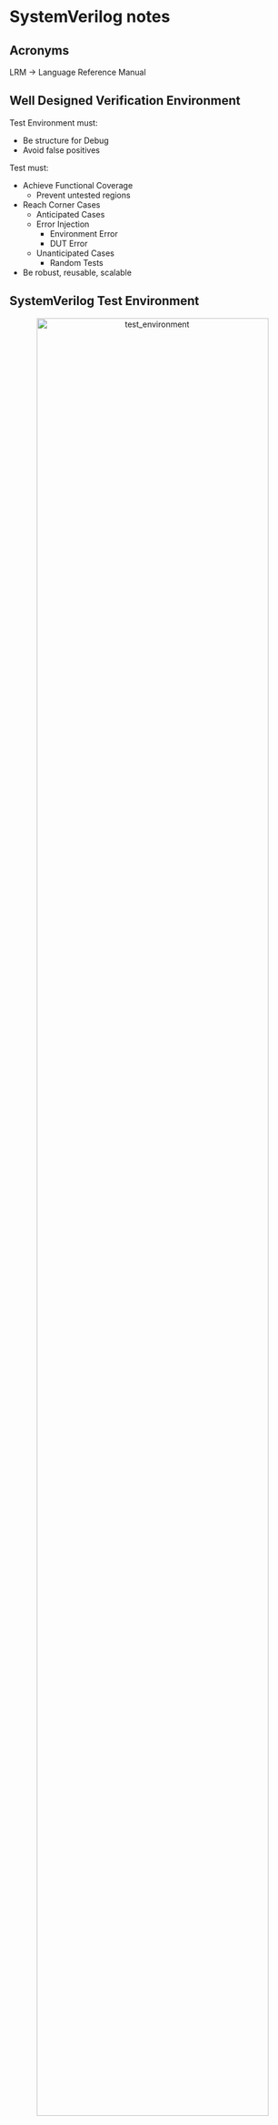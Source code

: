 # SystemVerilog notes

## Acronyms

LRM -> Language Reference Manual

## Well Designed Verification Environment

Test Environment must:

- Be structure for Debug
- Avoid false positives

Test must:

- Achieve Functional Coverage
  - Prevent untested regions
- Reach Corner Cases
  - Anticipated Cases
  - Error Injection
    - Environment Error
    - DUT Error
  - Unanticipated Cases
    - Random Tests
- Be robust, reusable, scalable

## SystemVerilog Test Environment

<div style="text-align: center;">
  <img src="img/test_environment.svg" alt="test_environment" width=90%"/>
</div>

## SystemVerilog - Key Features

SystemVerilog introduces two new design units

- The `program` block (**NOT RECOMMENDED TO USE**)
  - Use `module` instead
  - Is where you develop testbench code
  - Is entry point for testbench execution
- The `interface`
  - Is mechanism to connect testbench to DUT
  - Is a named bundle of wires
  - Can be passed just like a port in a port list

SystemVerilog testbenches uses Object Oriented Programming (OOP)

- Uses `class` definition

## Program Block - Encapsulate Test Code

The `program` block provides

- Entry point to test execution
- Scope for program-wide data and routines
- Race-free iteration between testbench and design

Develop test code in `program` code

- Can also use a `module` block

```verilog
program automatic test(router_if.TB vif);
  initial begin
    run();
  end

  task run();
  ...
  endtask : run
endprogram : test
```

## Interface - Encapsulate Connectivity

An `interface` encapsulates the communication between DUT and testbench including

- Connectivity (signals) - name bundle of wires
  - One or more bundles to connect modules and tests
  - Can be reused for different tests and devices
- Directional information (`modports`)
- Timing (`clocking` blocks)
- Functionality (`task`, `function`, assertions, `initial/always` blocks)

Solves many problem with traditional connections

- Port list for he connections are compact
- Easy to add new connections
- Opportunity to pass DUT connections throughout the testbench (virtual interfaces)

## Comparing SystemVerilog Containers

| `module`           | `interface`        | `program`     | `class`       |
| ------------------ | ------------------ | ------------- | ------------- |
| modules intance    |                    |               |               |
| interface instance | interface instance |               |               |
| `clocking`         | `clocking`         | `clocking`    |               |
| `class`            | `class`            | `class`       | `class`       |
| object             | object             | object        | object        |
| `reg (logic)`      | `reg (logic)`      | `reg (logic)` | `reg (logic)` |
| variable           | variable           | variable      | variable      |
| `wire`             | `wire`             | `wire`        |               |
| `assign`           | `assign`           | `assign`      |               |
| `initial/always`   | `initial/always`   | `initial`     |               |
| `task`             | `task`             | `task`        | `task`        |
| `function`         | `function`         | `function`    | `function`    |

## Interface - An Example

The RTL code is connected with bundled signals

```verilog
module test(simple_bus sb);
...
endmodule
```

```verilog
module cpu(simple_bus sb);
...
endmodule
```

```verilog
interface simple_bus();
  logic req, gnt;
  logic [7:0] addr;
  wire  [7:0] data;
  logic [7:0] mode;
  logic start, rdy;
endinterface
```

```verilog
module top;
  logic clk = 0;
  always begin
    #10 clk = !clk;
    simple_bus sb(clk);
    test t1(sb);
    cpu c1(sb);
  end
endmodule
```

## Synchronous Timing: `clocking` Blocks

Are just for testbench

- Emulates the launch and captures flops at IO of DUT

Create explicit synchronous timing domains

- All signals driven or sampled at clocking event
  - By default all interface signals are asynchronous
- Interaction between testbench and DUT ideally happens only at clock edges (cycle-based)

Specify signal direction

- Outputs can not be sampled
- Input signals cannot be driven

Multiple clocking blocks supported

- Active driver
- Reactive driver
- Monitor

```verilog
clocking cb @(posedge clock);
  default input #1ns output #1ns;
  output reset_n;
  output din;
  output frame_n;
  output valid_n;
  input  dout;
  input  valido_n;
  input  busy_n;
  input  frameo_n;
endclocking : cb
```

## Signal Direction Using `modport`

Enforce signal access and direction with `modport`

```verilog
interface router_if (input logic clock);
  logic         reset_n;
  ...
  logic [15:0]  frameo_n;

  clocking cb @(posedge clock);
    default input #1ns output #1ns;
    output reset_n;
    ...
    input  frameo_n;
  endclocking : cb

  modport DUT(input reset_n, input din, output dout, ...);
  modport TB(clocking cb, output reset_n);
endinterface: router_if
```

```verilog
module test (router_if.TB vif);
  initial begin
    vif.reset_n = 'd0;
    vif.cb.frame_n <= '1;
    vif.cb.valid_n <= '1;
  end
endmodule : test
```

```verilog
module router (router_if.DUT vif, input logic clock);
...
endmodule : router
```

## A complete `interface`

```verilog
interface router_if (input logic clock);
  // Named bundle of asynchronous signals
  logic         reset_n;
  logic [15:0]  din;
  logic [15:0]  frame_n;
  logic [15:0]  valid_n;
  logic [15:0]  dout;
  logic [15:0]  valido_n;
  logic [15:0]  busy_n;
  logic [15:0]  frameo_n;

  // Create synchronous behavior by placing into `clocking` block
  clocking cb @(posedge clock);
    default input #1ns output #1ns;  // Sample and drive skews
    output reset_n;
    output din;
    output frame_n;
    output valid_n;
    input  dout;
    input  valido_n;
    input  busy_n;
    input  frameo_n;
  endclocking : cb

  // Defines access and direction with modport
  modport TB(clocking cb, output reset_n);  // Synchronous and Asynchronous behavior
endinterface: router_if
```

## Driving and Samplign DUT Signals

DUT signals are driven in the device driver

DUT signals are sampled in the device monitor

## SystemVerilog Testbench Timing

Clocking clock emulates synchronous drives and samples

- Driving and sampling events occur at clocking event

<div style="text-align: center;">
  <img src="img/systemverilog_timing.svg" alt="systemverilog_timing" width=90%"/>
</div>

$$
\begin{array}{lll}
\text{Sample} & = & t_{0} - \text{Input Skew} \\
\text{Drive}  & = & t_{0} + \text{Output Skew}
\end{array}
$$

## Input and Output Skews

<div style="text-align: center;">
  <img src="img/sv_skew.svg" alt="sv_skew" width=90%"/>
</div>

Output Skew is the `clk2q` delay of the launch flop for the DUT input

- Defaults to `#0`

Input Skew is the `setup` time of the capture flop for the DUT output

- Defaults to `#1step` - preponed region of simulation step

## SystemVerilog Scheduling

Each time slot is divided into 5 major regions

- `Preponed` Sample signal before any changed (`1#step`)
- `Active` Design simulation (`modules`), including NBA (Non-Blocking Assignments)
- `Observed` Assertions evaluated after design executes
- `Reactive` Testbench activity (`program`)
- `Postponed` Read only phase

| Region      | Activity   |
| ----------- | ---------- |
| `Preponed`  | sample     |
| `Active`    | design     |
| `Observed`  | assertions |
| `Reactive`  | testbench  |
| `Postponed` | `$monitor` |

## Synchronous Drive Statements

```verilog
interface.cb.signal <= <values|expression>;
```

Drive must be non-blocking

Driving of input signals is not allowed

Example:

```verilog
vif.cb.din[3] <= var_a;
```

## Sampling Synchronous Signals

```verilog
variable = interface.cb.signal;
```

Variable is assigned the sampled value

- Value that the clocking clock sampled at the most recent clocking event

Avoid non-blocking assignment

Sampling of output signal is not allowed

Example:

```verilog
data[i] = vif.cb.dout[7];
```

## Using Interface in Program

```verilog
// Pass modport as port list
program automatic test(router_if.TB vif);
  initial begin
    reset();
  end

  task reset();
    vif.reset_n = 1'b0;          // Asynchronous signals are driven without reference to clocking block
    vif.cb.frame_n <= 16'hffff;  // Synchronous signals are referenced via clocking block
    vif.cb.valid_n <= ~('b0);
    repeat(2) @(vif.cb);
    vif.cb.reset_n <= 1'b1;
    repeat(15) @(vif.cb);        // Advance clock cycles via clocking block
  endtask

endprogram: test
```

## Complete Top-Level Harness

Instantiate test program and interface in harness file

```verilog
// Legacy DUT (wires)
module router(
  reset_n, din, frame_n, valid_n, dout,
  valido_n, busy_n, frameo_n
);
...
endmodule
```

```verilog
module router_test_top;
  parameter simulation_cycle = 100;
  bit SystemClock;

  // Instantiate interface
  router_if vif(SystemClock);    // Connect SystemCLock to interface block

  // Instantiate test program
  test router_test(vif)

  // Instantiate DUT using interface connection
  router dut(
    .reset_n   (vif.reset_n),
    .din       (vif.din),
    .frame_n   (vif.frame_n),
    .valid_n   (vif.valid_n),
    .dout      (vif.dout),
    .valido_n  (vif.valido_n),
    .busy_n    (vif.busy_n),
    .frameo_n  (vif.frameo_n)
  );

endmodule
```

## Compile RTL and Simulate with VCS

Compile HDL code: (generate `simv` simulation binary)

```plain
top_test.sv    // Test code
router_if.sv   // Interface
tb.sv          // Harness
router.sv      // RTL
```

This is the basic way to compile and simulate:

```plain
vcs -sverilog -debug_access+all tb.sv test.sv router_if.sv router.v
```

```plain
./simv
```

But it is recommended to use a Makefile instead:

```makefile
ROOT_DIR := $(CURDIR)
CUR_DATE := $(shell date +%Y-%m-%d_%H-%M-%S)
RUN_DIR := $(CURDIR)/work

SEED ?= 1
PLUS ?=

RTL_PATH = $(abspath $(ROOT_DIR)/../rtl)
RTL_FILES = $(RTL_PATH)/router.v
SVE = -F $(ROOT_DIR)/sve.f
FILES = $(RTL_FILES) $(SVE)

VCS = vcs -full64 -sverilog \
   -lca -debug_access+all -kdb +vcs+vcdpluson \
   -timescale=1ns/100ps $(FILES) -l comp.log \
   -top tb

SIM_OPTS = -l simv.log \
            +$(PLUS)

.PHONY: compile clean help

all: help

compile:
 @mkdir -p $(RUN_DIR)/sim
 cd $(RUN_DIR)/sim && $(VCS)

sim:
 cd $(RUN_DIR)/sim && ./simv +ntb_random_seed=${SEED} $(SIM_OPTS)

random:
 cd $(RUN_DIR)/sim && ./simv +ntb_random_seed_automatic $(SIM_OPTS)

verdi:
 cd $(RUN_DIR)/sim && verdi -dbdir ./simv.daidir -ssf ./novas.fsdb -nologo &

clean:
 rm -rf $(RUN_DIR)

help:
 @echo ""
 @echo "=================================================================="
 @echo ""
 @echo "---------------------------- Targets -----------------------------"
 @echo " compile             : Runs compilation"
 @echo " sim                 : Runs simulation with default seed"
 @echo " random              : Runs simulation with random seed"
 @echo " clean               : Delete work/ directory"
 @echo "=================================================================="
 @echo ""
 @echo "--------------------------- Variables ----------------------------"
 @echo "  SEED                : Random seed used, must be an integer > 0"
 @echo "  PLUS                : Add extra flags in simv command"
 @echo ""
```

`sve.f` (Simulation Verification Environment) files

```plain
+incdir+tests
+incdir+tb
+incdir+sv
sv/router_if.sv
test/top_test.sv
tb/tb.sv
```

For more information about all the flags refer to [VCS/SIMV docs](vcs_simv_docs.md).

## SystemVerilog Run-Time Options

Pass values form simulation command line using `+argument`

Retrieve `+argument` value with `$value$plusargs()`

```verilog
initial begin : proc_user_args
  int value;
  if ($value$plusargs("custom=%d", value)) begin
    $display("The value is: %2d", value);
  end else begin
    $display("Using default seed");
  end
end : proc_user_args
```

```plain
./simv +custom=10
```

Create your own argument options for simulation control and debug

## SystemVerilog Testbench Code Structure: `module`

Test code can be embedded inside `module` block

- `module` is instantiated in the top-level harness file

```verilog
// Compile unit scope variables
`include <files>
module name(interface);
  `include <files>
  // Program global scope variables
  initial begin
  // Local scope variables
  // Top-level test code
  end

  task task_name(...);
  // task local scope variables
  // task code
  endtask
endmodule
```

```verilog
module test(...);
  initial begin
    $fsdbDumpvars;
    reset();
  end
  task reset(...);
  ...
  endtask
endmodule
```

```verilog
module tb;
  router_if vif(SystemClock);
  test top_test(vif);
  router dut (...);
endmodule
```

## Lexical Convention

Same as Verilog

- Case sensitive identifiers (names)
- White spaces are ignored except within strings
- Comments
  - Single line `//`
  - Multi line `/* */`

Number format

```plain
<size>'<base><number>
```

```plain
'b  (binary)        :[01xXzZ]
'd  (decimal)       :[0123456789]
'o  (octal)         :[01234567xXzZ]
'H  (HEXADECIMAL)   :[0123456789ABCDEEFABCDEEFxXzZ]
```

Can be padded with `_` (underscore) for readability

```plain
16'b_1100_1011_1010_0010
32'h_beef_cafe
```

## Data types

A datatype is a set of values (2-state or 4-state) that can be used to declare data objects or to define user-defined data types
The Verilog data types have 4-state values: (`0`, `1`, `Z`, `X`).

SystemVerilog adds 2-state value types based on bit:

- Has values 0 and 1 only.
- Direct replacements for reg, logic or integer.
- Greater efficiency at higher-abstraction level modeling (RTL).
- You can add the `unsigned` keyword after as a modifier.

| Type       | Description                     | Sign             |
| ---------- | ------------------------------- | ---------------- |
| `bit`      | Single bit, Scalable to vector  | Default unsigned |
| `byte`     | 8-bit vector or ASCII character | Default signed   |
| `shortint` | 16-bit vector                   | Default signed   |
| `int`      | 32-bit vector                   | Default signed   |
| `longint`  | 64-bit vector                   | Default signed   |

The keyword `logic` defines that the variable or net is a 4-state data type.

## 2-State (1|0) Data Types (1/3)

```plain
bit [msb:lsb] var_name [=initial_value]
```

Better compiler optimizations for better performance

Variable initialized to `'0` if `initial_value` is not specified

- `'0` is unsized literal, it will expand the variable name to the number of bits automatically

Assigned `0` for `x` or `z` value assignments

- Sized as specified
- Defaults to `unsigned`

```verilog
bit flag;
bit[15:0] sample, temp = 16'hdeed;
bit[7:0] a = 8'b1;         //  8'b0000_0001
bit[7:0] b =  'b1;         //  8'b0000_0001
bit[7:0] c =  '1;          //  8'b1111_1111
bit[32:0] signed ref_data = -155;
```

## 2-State (1|0) Data Types (2/3)

```plain
2-state-type variable_name [=initial_value];
```

Sized integral 2-state data types:

- `byte` - 8-bit signed data type
- `shortint` - 16-bit signed data type
- `int` - 32-bit signed data type
- `longint` - 64-bit signed data type

```verilog
shortint temp = 256;
int sample, ref_data = -9876;
longint a, b;
longint unsigned testdata;
```

## 2-State (1|0) Data Types (3/3)

Real 2-state data types:

- `real` - Equivalent to `double` in C
- `shortreal` - Equivalent to `float` in C
- `realtime`
  - 64-bit real variable for use with `$realtime`
  - Can be used interchangeably with `$real` variables

```verilog
real alpha = 100.3, cov_result;
realtime t64;
t64 = $realtime;
cov_result = $get_coverage();
if (cov_result == 100.0) begin
...
end
```

## 4-State (1|0|X|Z) Data Types (1/2)

```plain
reg | logic [msb:lsb] variable_name [=initial_value]
```

Variables must be 4-state to emulate correct hardware behavior in simulation

- `reg` and `logic` are synonyms
- Used to drive/store DUT interface signals in testbench
- Initialized to `'x` if initial_value is not specified
  - `'x` in unsized literal
- Can be used in continuous assignment (single drive only), unlike `reg`
- Can be used as outputs of modules
- Defaults to `unsigned`

```verilog
logic[15:0] sample = '1, ref_data = 'x;
assign sample = vif.cb.dout;
```

## 4-State (1|0|X|Z) Data Types (2/2)

Sized 4-state data types

```verilog
integer variable_name [=initial_value]
```

- 32-bit signed data type

```verilog
time variable_name [=initial_value]
```

- 64-bit unsigned data type

```verilog
integer a = -100, b;
time current_time;
b = -a;
current_time = $time;
if (current_time > 100ms)
```

You can use time units in SystemVerilog

## String Data Type

```verilog
string variable_name [=initial_value]
```

Default to empty string `""`

Can be created with `$sformatf()` system function

Built-in operator and methods:

- `==`, `!=`, `compare()`, and `icompare()`
- `itoa()`, `atoi()`, `atohex`, `toupper()`, `tolower()`, etc
- `len()`, `getc()`, `putc()`, `substr()`
- See SystemVerilog LRM for more

```verilog
string name, s = "Now is the time";
for (int i=0; i<4; i++) begin
  name = $sformatf("string%0d", i);
  $display("%s, upper: %s", name, name.toupper());
end
s.put(s.len()-1, s.getc(5))
$display(s.substr(s.len()-4, s.len()-1))
```

`sformat`: This function formats a string and stores the result in a pre-existing string variable. It returns an integer indicating the number of characters written. You must pass the string variable as the first argument.

```verilog
string formatted_str;
int len = sformat(formatted_str, "Value: %0d", 42);
```

`sformatf`: This function works like sprintf in C. It formats a string and returns the result directly as a string without needing a pre-existing variable.

```verilog
string formatted_str = sformatf("Value: %0d", 42);
```

## Enumerated Data Types

Define enumerated type

```verilog
typedef enum [data_type] {named constants} enumtype;
```

Declare enum variables

```verilog
enumtype var_name [=initial_value];
```

- Data type default to `int`
- Variable initialized to `'0` if `initial_value` is not specified (`x` for a 4 state data_type)
- `enum` can be displayed as ASCII or value

```verilog
typedef enum bit[2:0] {IDLE=1, TEST, START} state_e;
state_e current, next = IDLE;
$display("current = %0d, next = %s", current, next);
$display("next = %p", next);
```

`%p` is designed to print a pretty representation of the data, which can be useful for composite data types like `struct`, `union`, `enum` `array` or `class` types.

It essentially help in visualizing complex data structures more easily and is particularly helpful for debugging and displaying hierarchical data types.

## Data Arrays - Fixed-size Arrays (1/4)

```verilog
type array_name[size] = [=initial_value];
```

```verilog
interger numbers[5];                       // arrays of 5 integers, indexed 0 - 4
int b[2] = '{3,7};                         // b[0] = 3, b[1] = 7

bit[31:0] c[2][3] = '{{3,7,1},{5,1,9}};    // Multidimensional
byte d[7][2] = '{default:-1};              // all elements set = -1

bit[31:0] a[2][3] = c;                     // array copy - types and sizes must be same
for (int i=0; i<$dimensions(a), i++) begin
  $display($size(a, i+1));                 // 2 3 32
end
```

`$size` returns size of particular dimension

`$dimensions` returns number of dimensions

## Data Arrays - Dynamic Arrays (2/4)

```verilog
type array_name[size] = [=initial_value];
```

Array size allocated at runtime with constructor

```verilog
logic[7:0] ID[], array1[] = new[16];
logic[7:0] data_array[], mdim[][];

ID = new[100];                     // allocate memory

data_array = new[ID.size()] (ID);  // copy types must match, constructor and copy
data_array = ID                    // Just copy

ID = new[ID.size() * 2] (ID);      // double the size of ID
ID = data_array;                   // ID resized to match data_array
data_array.delete();               // de-allocate memory
```

## Data Arrays - Queues (3/4)

```verilog
type array_name[$[:bound]] = [=initial_value];
```

You do not have to specify the size

Array memory allocated and de-allocated at runtime with

- `push_back()`, `push_front()`, `intert()`
- `pop_back()`, `pop_front()`, `delete()`

Can not be allocated with `new[]`

- `bit[7:0] ID[$] = new[16];  // Compilation error`

Index `0` refers to lower (first) index in queue

Index `$` refers to upper (last) index in queue

Can be operated on as an array, FIFO or stack

Optional bound in declaration is last index

```verilog
int j = 2;
int q[$] = {0,1,3,6};     // note no '
int b[$] = {4,5};         // note no '
q.insert(2,j);            // {0,1,2,3,6}
q.insert(4, b);           // {0,1,2,3,4,5,6}
q.delete(1);              // (0,2,3,4,5,6}
q.push_front(7);          // (7,0,2,3,4,5,6}
j = q.pop_back();         // (7,0,2,3,4,5}   j = 6
q.push_back(8);           // {17,0,2,3,4,5,8}
$display(q.size());       // 7
$display("%p", q);        // '{17,0,2,3,4,5,8}
q.delete();               // delete all elements
$display(q.size());       // 0
```

## Data Arrays - Associative Arrays (4/4)

```verilog
type array_name[index_type];   // indexed by specific type
```

Similar to a hash table in another languages

Index type can be any numerical, string or class type

Dynamically allocates and de-allocated

```verilog
integer ID_array[bit[15:0]];
ID_array[71] = 99;            // allocate memory
ID_array.detele(71);          // de-allocate one element
ID_array.detele();            // de-allocate all elements
```

Array can be traversed with

- `first()`, `next()`, `prev()`, `last()`

Number of allocated elements can be determined with call to `num()`

Existence of a valid index can be determined with call to `exits()`

```verilog
byte opcode [string], t[int], a[int]; int index;

opcode["ADD"] = -8;                             // create index "ADD" memory
for(int i=0; i<10; i++) begin
  t[1<<i] = i;                                  // create 10 array elements
end

a = t;                                          // array copy

$display ("num of elements in t is: 80d", t.num());

// process each element
if (t.first (index)) begin                      // locate first valid index
  $display("t[%0d] = %0d", index, t[index]);
  while(t.next(index)) begin                    // locate next valid index
    $display("t[%0d] = %0d", index, t[index]);
  end
end  // better to use `foreach` loop
```

## Array Loop Support and Reduction Operator

Loop: `foreach`

Support all array types

```verilog
int data[] = '{1,2,3,4,5,6,7}, qd[$][];
qd.push_back(data);
foreach(data[i]) begin
  $display("data[%0d] = %0d", i, data[i]);
end
// foreach(qd[i,j])  // to loop through 2-dimensional array
```

Reduction operators

```verilog
$display("sum of array content = %0d", data.sum());
$display("product value is %0d", data.product());
$display("and'ed value is = %0d", data.and());
$display("or'ed value is = %0d", data.or());
$display("xor'ed value is = %0d", data.xor());
```

## Array Methods (1/4)

```verilog
function array_type[$] array.find() with (expression)
```

- Finds all the elements satisfying the `with` expression
- Matching elements are returned as a queue

```verilog
function int_or_index_type[$] array.find_index() with (expression)
```

- Finds all indices satisfying the `with` expression
- Matching indices are returned as a queue

`item` references the array element during search

Empty queue is returned when match fails

## Array Methods (2/4)

Example: `find()` and `find_index()`

```verilog
module test;
  bit[7:0] SQ_array[$] = {2,1,8,3,5};
  bit[7:0] SQ[$];
  int idx[$];

  initial begin
    SQ = SQ_array.find() with ( item > 3 );            // item is default iterator variable
                                                       // SQ[$] contains 8,5
    idx = SQ_array.find_index(addr) with ( addr > 3 ); // addr is user defined iterator variable
                                                       // idx[$] contains 2,4
  end
endmodule
```

## Array Methods (3/4)

```verilog
function array_type[$] array.find_first() with ([expr]|1)
```

- First index satisfying the `with` expression is returned in `array_type[0]`

```verilog
function int_or_index_type[$] array.find_first_index() with ([expr]|1)
```

- First index satisfying the `with` expression is returned in `int_or_index_type[0]`

Always returns a queue of one or zero elements

- Empty queue is returned when match fails

If `with` expression is 1, first element or index is returned

`with` is mandatory for both methods

- `item` in expression references array element during search

## Array Methods (4/4)

Example: `find_first()` and `find_first_index()`

```verilog
module test;
  int array[] = new[5];
  int idx[$], val[$], dyn_2d[][], mixed_2d[$][];

  initial begin
    foreach(array[i]) begin
      array[i] = 4 - 1;
      val = array.find_first() with (item > 3);         // val[0] == 4
      idx = array.find_first_index() with (item < 0);   // idx == {}
    end
  end
endmodule
```

More array methods available - check LRM

## Data Arrays - Out-of-Bounds Access

Multiple dimensions are supported for all unpacked array types

- Can be heterogenous
  - eg. `int data[][]`, `bit[3:0] q_aa[$][string]`

For all unpacked array types - in their first (lowest) dimension

- Out-of-bounds write is ignored except for

```verilog
int addr[$:4] = {0,1,2,3,4}; addr.push_back(10); addr[0] = addr[5];
```

- Associative arrays (which cannot be bounded)
- Bounded queues - warning issued for out-of-bound write
- Out-of-bound read returns `'0` for 2-state, `'x` for 4-state arrays

## Array Summary

| Type        | Memory                                             | Index     | Example (performance)         |
| ----------- | -------------------------------------------------- | --------- | ----------------------------- |
| Fixed Size  | Allocated at compile time, unchangeable afterwards | Numerical | `int addr[5];     (fast)`     |
| Dynamic     | Allocated at run time, changeable at run-time      | Numerical | `logic flags[];   (fast)`     |
| Queue       | Push/pop/copy at run-time to change size           | Numerical | `int in_use[$];   (fast)`     |
| Associative | Write at run-time to allocate memory               | Typed\*   | `state d[string]; (moderate)` |

> Note: The index of associative arrays should always be typed

Standard array - All memory elements allocated, even if unused

Associative array - Unused elementes do not use memory

## `struct` - Data Structure

Defines a wrapper for a set of variables

- Similar to C `struct` of VHDL `record`

- Integral variables can be attributed for randomization using `rand` or `randc`

```verilog
typedef struct {
  data_type variable0;
  data_type variable1;
} struct_type;
```

```verilog
typedef struct {
  rand int my_int;
  real my_real;             // Can not randomize `real` variables
} my_struct;

my_struct var0, var1;
var0 = {32, 100.2};
var1 = {default:0};        // Both fields set to 0
var1.my_int = var0.my_int;
```

## `union` - Data Union

Overloading variable definition similar to C `union`

- `packed` and unpacked unions supported in VCS
  - All members of packed must be of same size unless `tagged`
  - VCS can not randomize unions

`union packed`

```verilog
typedef union packed {
  data_type variable0;
  data_type variable1;
} union_type;
```

Example:

```verilog
typedef union packed {
  int my_int;              // All members must have same size
  bit [2][15:0] my_val;
} my_union;

my_union var1, var1;
var0.my_int = 32;
var1.my_val = 100;
var1.my_int = var0.my_int; // Different view of same data
```

`union tagged packed`

```verilog
union tagged packed {
  data_type0 variable0;
  data_type1 variable1;
} union_variable;
```

Example:

```verilog
union tagged packed {
  int my_i;
  bit my_r;                  // tagged union members may have different size
} my_var0, my_var1;

my_var0.my_i = 32;
my_var1.my_r = '1;
my_var1.my_i = my_var0.my_i; // Wrong
```

For union tagged packed once you have use one variable you can not use the other.

## System Functions: Randomization

`$urandom`: Return a 32-bit unsigned random number

- Initial seed can be set with run-time switch: `+ntb_random _seed=seed_value`
- Object/Thread/Scope level seed can be set with `srandom(seed)`
- `$random` Verilog function gives poor distribution and repetability (**DO NOT USE**)

`urandom_range(max, [min])`: Return a 32-bit unsigned ranfom number in specified range

- `min` is 0 if not specified

`randcase`: Select a weighted executable statement

```verilog
randcase
  10 : f1();
  20 : f2();                 // f2() is twice as likely to be executed as f1()
  50 : x = 100;
  30 : randcase ... endcase; // randcase can be nested
endcase
```

## User Defined Types and Type Cast

Use `typedef` to create an alias for another type

```verilog
typedef bit[31:0] uint;
typedef bit[5:0]  bsix_t;   // Define a new type
bsix_t my_var;              // Create 6-bit variable
```

Use `<type>'(value|variable)` to convert data types (static cast - checks done at compile-time)

```verilog
bit[7:0]  payload[];
// int is a sindned type. Use cara when randomizing
int temp = $urandom();                     // temp can be negative
payload = new[(temp % 3) + 2];             // (temp % 3) can be -2
payload = new[(uint'(temp) % 3) = 2];      // temp cast to uint
payload = new[(unsigned'(temp) % 3) = 2];  // can also cast to unsigned
```

## Operators

| Operator    | Description              |
| ----------- | ------------------------ |
| `+ - * /`   | arithmetic               |
| `%`         | modulus div ision        |
| `++ --`     | increment, decrement     |
| `> >= < <=` | relational               |
| `!`         | logical negation         |
| `&&`        | logical and              |
| `\|\|`      | logicar or               |
| `==`        | logical equiality        |
| `!=`        | logical inequality       |
| `===`       | case equality            |
| `!==`       | case inequality          |
| `==?`       | wildcard case equality   |
| `!=?`       | wildcard case inequality |
| `<<`        | logical shift left       |
| `>>`        | logical shift right      |
| `<<<`       | arithmetic shift left    |
| `>>>`       | arithmetic shift right   |
| `~`         | bitwise negation         |
| `&`         | bitwise and              |
| `&~`        | bitwise nand             |
| `\|~`       | bitwise nor              |
| `\|`        | bitwise inclusive or     |
| `^`         | bitwise exclusive or     |
| `^~`        | bitwise exclusive nor    |
| `{}`        | concatenation            |
| `&`         | unary and                |
| `~&`        | unary nand               |
| `\|`        | unary or                 |
| `~\|`       | unary nor                |
| `^`         | unary exlusive           |
| `~^`        | unary exlusive nor       |
| `?:`        | conditional (ternary)    |
| `inside`    | set membership           |
| `iff`       | qualifier                |

Assignment:

```verilog
= += -+ *= /= %= <<= >>= <<<= >>>= &= |= ^= ~&= ~|= ~^=
```

## `inside` Operator

Use `inside` operator to find an expression within a set of values

```verilog
bit[31:0] smpl, r1, r2; int golden[$] = {3,4,5};
if (smpl inside {r1, r2}) ...           // (smpl == r1 || smpl == r2)
if (smpl inside {[r1, r2]}) ...         // (smpl inside range r1 to r2)
if (result inside {1, 2, golden}) ...   // sample as {1,2,3,4,5 }
```

`inside` operator uses

- `==` operator on non-integral expressions
- `==?` on integral expression
  - `x` and `z` are ignored in set of values
  - wildcard (`?`) preferred instead of `x` and `z`

Example:

```verilog
if (result inside {3b'1?1, 3'b00?} ) // {3'b101, 3'b111, 3'b000, 3'b001}
```

## `iff` Operator

Use `iff` operator to qualify

- event controls
  - `@(vif.cb iff(vif.cb.frame[prt_id]) !== 0)`
- property execution
- coverage elements
  - cover points
  - bin of cover points
  - cross coverage
  - cross coverage bins

## Know Your Operators

What is printed to console with following code?

```verilog
logic[3:0] sample, ref_data;
sample = dut.cb.dout[3:0];
if (sample != ref_data) begin
  $display("Error!");
end else begin
  $display("Pass!");
end
```

- When `sample = 4'b1011 & ref_data = 4'b1010`
- When `sample = 4'b101x & ref_data = 4'b1010`
- When `sample = 4'b101x & ref_data = 4'b101x`

Avoid false positives by checking for pass condition

```verilog
sample = dut.cb.dout[3:0];
if (sample == ref_data) begin
  $display("Pass!");
end else begin
  $display("Error!");
end
```

## Sequential Flow Control

Conditionals

- `if (x == 7) a = 7; else a = 8;`
- `a = (x == y) ? 7 : 8;`
- `assert(true condition);`
- `case(expr) 0: ...; 1: ...; default: ...; endcase`

Loops

- `repeat(expr) begin ... end`
- `for(expr; expr; expr;) begin ... end`
- `forarch(array[index]) begin  ... end`
- `forever begin ... end`
- `while(expr) begin ... end`
- `do begin ... end while (expr);`
- `break` to terminate loop
- `continue` to terminate current loop iteration

## Subroutines (`task` and `function`)

Tasks can block

Functions can not block

Subroutine lifetime

- Default to `static` in `program`, `module`, `package`, `interface`
- Default to `automatic` in `class`
- Can be made `automatic`

Subroutine variables

- Default to subroutine scope and lifetime
- Can be made `automatic` or `static`

```verilog
task print_sum(ref int a[], intput int start = 0);   // Pass by value, Default value
  automatic int sum = 0;
  for (int j = start; j < a.size(); j++>) begin
    sum += a[j];
  end
  $display("Sum of array is %0d", sum);
endtask // task does not return value

print_sum(my_array)
```

```verilog
function automatic int factorial(int n);   // Pass by value
  static int shared_value = 0;
  if (n < 2) begin
    return 1;
  end else begin
    return (n * factorial(n-1) );
  end
endfunction // function return value

result = factorial(my_val);
```

Tasks are `static` by default, while functions are `automatic` by default.

The qualifier goes on the right of the `task` of `function` keyword.

## Subroutine Argument Binding and Skipping

Argument can be bounde (passed) to the subroutine by

- Position
- Name

Arguments can be skipped if they have default values

```verilog
module test;
  task tally(ref byte a[], input logic[15:0], b, c = 0, u, v);
  ...
  endtask

  initial begin
    logic[15:0] B = 100, C = 0, D = 0, E = 0;
    byte A[] = {1,3,5,8,13};                     // Skipped arguments use default value
    tally(A, B, ,D, E);                          // Arguments passed by position
    tally(.c(C), .b(B), .a(A), .u(D), .v(E) );   // Arguments passed by name
  end
endmodule
```

## Subroutine Arguments

Type and direction are both sticky

- Any following arguments default to that type and direction

| Direction   | Effect                                                                                                                                            |
| ----------- | ------------------------------------------------------------------------------------------------------------------------------------------------- |
| `input`     | copy value in at beginning - default                                                                                                              |
| `output`    | copy value out at end                                                                                                                             |
| `inout`     | copy in at beginning and copy out at return                                                                                                       |
| `ref`       | pass by reference, makes argument variable the same as the calling variable. Change to argument variable will change calling variable immediately |
| `const ref` | pass by reference but read only. Saves time and memory for passing arrays to task and functions                                                   |

Default direction is `input`, default type is `logic`

```verilog
task T3(a, b, output bit [15:0], u, v, const ref byte c[]);
// Default direction is input, default type is logic
// a, b: input logic
// u, v: output bit [15:0]
// Read-only pass via reference
```

## Output Mechanism in Tasks

`tasks` in SystemVerilog do not "return" values in the same way functions do. However, tasks can modify the variables passed to them through `output`, `inout`, or `ref` arguments, which allows the caller to receive values after the task completes.

The difference lies in how tasks and functions are designed:

- Functions return a single value and are used in expressions (e.g., `y = f(x)`).
- Tasks do not return values directly, but can modify the arguments passed to them, including multiple variables, through their `output` or `inout` arguments.

When using `output` the `task` does not "return" a value per se, but it a assigns a value to the argument. This assignment is simulat to how variables are modified by reference.

```verilog
module tb;
   int x = 10;
   int result;

   // Define a task with an output argument
   task add_one(input int a, output int b);
      b = a + 1;  // Task modifies 'b', which reflects back to the caller
   endtask

   initial begin
      // Call the task
      add_one(x, result);
      $display("Result: %0d", result);  // Displays 11
   end
endmodule
```

What Happens Here:

- The task `add_one` is called with `x` as an input (which is 10).
- The task calculates `x + 1` and assigns this value to `b`, which is an `output`.
- The caller (testbench) receives this value in the result variable.
- So, although the task doesn’t "return" a value like a function, it modifies result using the output mechanism.

Why Use output in Tasks?

You use output when:

- You want to pass a result back to the calling code without using a function (since tasks can have more than one output).
- The task is too complex to be implemented as a function, like when it requires delays (#), waits, or multiple outputs.

Differences between `output`, `inout`, and `ref`

- `output`: Used for returning a value. The value is assigned at the end of the task and passed back to the caller.
- `inout`: Used when a variable is both read and written inside the task. The argument is passed in, modified, and then passed back out. -`ref`: Direct reference to the original variable, allowing changes inside the task to immediately affect the variable in the caller's scope.

When to Use Tasks Instead of Functions:

- Tasks allow multiple outputs.
- Tasks can perform sequential operations with delays (`#`, `@`).
- Tasks can modify external states through `output` or `inout`.

Tasks do not have a return value but instead modify arguments using the `output` direction to pass values back.

## Test for Understanding

What is the direction and data type of each argument?

```verilog

task T3(ref byte a[], logic[15:0] b, c, output u, v);
  b = c;
  foreach(a[i]) begin
    a[i] = i;
  end
endtask

initial begin
  logic[15:0] B = 100, C = 0, D = 0, E = 0;
  byte A[] = {1,3,5,8,13};
  T3(A,B,C,D,E);
  foreach(A[i]) begin
    $display(A[i]);
  end
  $display(B,C,D,E);
end
```

Output:

```plain
0
1
2
3
4
0    0    X    X
```

> Note: If the output is not assign inside the `task` it becomes `X`.

## Code block Lifetime Controls

Simulation ends when all programs/modules end

- Execution of a `program` ends when
  - All `initial` blocks in `program`/`module` reach end of code block, or `$finish` is executed

Execition of a subroutine ends when one of

- `endtask`, `endfunction` is encountered
- `return` is executed

Execution of a loop ends when one of

- `end` (of loop `begin`) is encountered
- `break` is executed

Execution of loop immediately advances to next iteration when

- `continue` is executed

## Helpful Debugging Features

What to print for debugging?

- Use `%t` and `%m` to print the simulation time and location of call
- Indicate severity of message

```verilog
function void check();
  static int cnt = 0;
  string message;
  if (!compare(message)) begin
    // %m hierarchical path to check()
    // Indicate message severity (ERROR, DEBUG, etc.)
    // $realtime Simulation time
    $display("%m\n[ERROR]%t: %s," $realtime, message);
    $finish;
  end
  $display("[NOTE]%t: %0d Packets passed\n" $realtime, ++cnt);
endfunction : check
```

- Use `$timeformat` to set the format to `%t`

```verilog
$timeformat( units, precision, suffix_string, minimum_field_width)
```

`$time` returns time as a 64-bit integer

`$realtime` return time as a real value

Most common timeformat is

```verilog
$timeformat(-9, 0, "ns", 10);
```

## Testbenchs Require Concurrency

Components of the testbench run concurrently

- Concurrent components run as separate threads
- The Generator and Driver are concurrent components

<div style="text-align: center;">
  <img src="img/test_env_concurrency.svg" alt="test_env_concurrency" width=90%"/>
</div>

## Concurrency in Simulator

A simulator can only execute one thread at a time in a single-core CPU

- Multiple thread waiting to execute at one simulation time point are scheduled in queues to run one-at-a-time

<div style="text-align: center;">
  <img src="img/concurrency.svg" alt="concurrency" width=90%"/>
</div>

## Creating Concurrent Threads

Concurrent threads are created in a `fork-join` block

```verilog
int a, b, c;                 // parent variables
fork
  [fork local declarations]  // visible to all child threads
  statement0;                // child thread 1
  begin                      // child thread 2
    statement1;
    statement2;              // statement1 and statement2 execute sequentially
  end
join | join_any | join_none
statement3;
```

- Statements enclose in `begin-end` in a `fork-join` block are executed sequentially as a single concurrent child thread
- No predetermined execution order for concurrent threads

## How Many Child Threads?

A:

```verilog
fork
  begin
    recv();
  end
  begin
    send();
  end
join
```

Answer: Two child threads, one for each `begin`, `end` block

B:

```verilog
fork
  recv();
  send();
join
```

Answer: Two child threads, one each task

C:

```verilog
fork
  begin
    recv();
    send();
  end
join
```

Answer: One child threads, `recv()` and `send()` operate sequentially

D:

```verilog
fork
  begin
    begin
      recv();
      send();
    end
    check();
  end
join
```

Answer: One child threads, the outer `begin`, `end`, all tasks inside operate sequentially

## Join Options

```verilog
fork
  statement1;
  statement2;
  statement3;
join | join_any | join_none
statement4;
```

- `join`: Child threads execute and all child threads must complete before `statement4` is executed

- `join_any`: Child threads execute and one child threads must complete before `statement4` is executed. Other child threads continue to run

- `join_none`: Child threads are queued, `statement4` executes. Child threads not executed until parent thread encounter a blocking statement or completes

## Thread Execution

Once a thread executes

- It continues to execute until finished or a blocking statement is encountered
- Child threads generated by it are queued

When executing threads encounter a blocking statement

- It is queued and a queued ready thread executes

Time advances when all threads are blocked

Examples of blocking statements:

```verilog
@(vif.cb);
wait(var_a == 1);
#10;
join_any
join
```

## Thread Execution Model

One execution thread, all other threads reside on queues

- READY - to be executed ar current simulation time
- WAIT - blocked from execution until wait condition is met

When the executing thread is blocked, it moves to the WAIT queue

- The next READY thread then executes

Simulation time advances when all threads are in WAIT

## Thread Design (1/2)

Will this work?

```verilog
a = 0;
fork

  begin : thread_1
    while(a != 5) begin
      if($time > MAX_TIME) begin
        $finish;
      end
    end
  end

  begin : thread_2
    repeat(5) @(vif.cb);
    bus.cb.reg <= 1'b1;
    a = 5;
  end

join
```

Answer: No, because there is no blocking statement in `thread_1`

## Thread Design (2/2)

In multi-threaded programs, all threads must be finite or advance the clock!

```verilog
a = 0;
fork

  begin : thread_1
    while(a != 5) begin
      if($time > MAX_TIME) begin
        $finish;
      end else begin
        @(bus.cb);
      end
    end
  end

  begin : thread_2
    repeat(5) @(vif.cb);
    bus.cb.reg <= 1'b1;
    a = 5;
  end

join
```

## Thread vs Program Completion

```verilog
module test;
  initial begin
    for(int i = 0; i < 16; i++>) begin
      send(i);
    end
  end

  task send(int j);
    fork
      begin
        $display("Driving port %0d", j);
        #1ns;
      end
    join_none
  endtask : send
endmodule
```

Simulation ends at time 0, Why?

With the `fork`, `join_none`, child thread are queued, this happens 16 times, and they are expected to run at time `1ns` but because there is no blocking statement after the `for` loop then the `initial` block ends at time zero and the threads are never executed. There is nothing preventing the `initial` block from ending.

## Waiting for Child Threads to Finish

To prevent improper early termination of simulation, use `wait fork`

- Suspends parent thread until all children threads have completed execution

```verilog
module test;
  initial begin
    for(int i = 0; i < 16; i++) begin
      send(i);
    end
    wait fork;  // Blocking statement to control proper termination
  end           // of simulation

  task send(int j);
    fork
      begin
        $display("Driving port %0d", j);
        #1ns;
      end
    join_none
  endtask : send
endmodule
```

## Thread Execution Issues

```verilog
module test;
  initial begin
    for(int i = 0; i < 16; i++) begin
      fork
        send(i);
      join_none
    end
    wait fork;
  end

  task send(int j);
    $display("Driving port %0d", j);
    #1ns;
  endtask : send
endmodule
```

Output:

```plain
Driving port 16
Driving port 16
Driving port 16
Driving port 16
...
Driving port 16
Driving port 16
Driving port 16
```

Why?

Answer:

When the for `loop` is unrolled, all the threads are queued one after the other, but they do not execute immediately. Instead, all 16 threads are queued in the READY state. In this queue, 16 `send(i)` calls are waiting to execute, but none have started yet. Once the last thread is queued, all of them execute at the same time. However, by the time this happens, `i` has already reached 16. As a result, all the threads use the same value of `i`.

Threads scheduled for execution at current simulation time, but `i == 16` before they execute.

## Thread Execution Issues: Local Variable

Local variables once created are local to the child context

- Can copy parent variable in `fork` declarative space

```verilog
module test;
  initial begin
    for(int i = 0; i < 16; i++) begin
      fork
        int index = i;   // local fork variable
        send(index);
      join_none
    end
    wait fork;
  end

  task send(int j);
    $display("Driving port %0d", j);
    #1ns;
  endtask : send
endmodule
```

Output:

```plain
Driving port 0
Driving port 1
Driving port 2
...
Driving port 15
```

Variables are created in the declarative space of each `fork`, `join_none`

## Implement Watch-Dog Timer with `join_any`

Typically used in conjunction with `disable fork`

```verilog
task recv();
  fork
    begin : frameo_n_neg
      wait(vif.cb.frameo_n[7] !== 1'b0);
      @(vif.cb iff(vif.cb.frameo_n[7] === 1'b0) );
    end
    begin : timer
      repeat(1000) @(vif.cb);
      $display("Timed out!");
      $finish;
    end
  join_any
  disable fork;  // Kills all child threads!
  get_payload();
endtask
```

<div style="text-align: center;">
  <img src="img/watchdog.svg" alt="watchdog" width=90%"/>
</div>

## Avoid `disable fork` problems

Use enclosing `fork join` to localize `disable fork`

```verilog
task recv();
  fork begin // enclosing fork-join
    fork        // You can use : revc_wd_timer
      begin : frameo_n_neg
        wait(vif.cb.frameo_n[7] !== 1'b0);
        @(vif.cb iff(vif.cb.frameo_n[7] === 1'b0) );
      end

      begin : timer
        repeat(1000) @(vif.cb);
        $display("Timed out!");
        $finish;
      end
    join_any

    disable fork;  // Kills all child threads
    // disable recv_wd_timer;          this is legal but NOT RECOMMENDED
  end join
  get_payload();
endtask
```

One thing you have to be aware is that `disable fork` works differently for `forks` issued inside classes vs outside classes.

The rule for `disable fork` is that it is going to disable all child processes including any child processes that where created by the original caller.

So if this task was called from another place where they were others threads running we are going to disable those threads as well. The solution is to put a `fork join` around the entire task.

So now the `disable fork` will only work within this two threads and not any threads outside of this.

You can also `disable fork` by level, but in classes if you have multiple objects of the same class all objects will be disable, not just the one you called.

## Abstraction Enhances Re-Usability of Code

Some common objects that you can reuse across multiple projects are:

- Generator
- Transactor
- Driver
- Monitor

and so on

## SystemVerilog OOP Program Constructs

Building SystemVerilog OOP structure is similar to building Verilog RTL structure

|                  | RTL                                                         | OOP                              |
| ---------------- | ----------------------------------------------------------- | -------------------------------- |
| Block definition | `module`                                                    | `class`                          |
| Block instance   | instance                                                    | object                           |
| Block name       | instance name                                               | object handle                    |
| Data types       | registers and wires                                         | variables                        |
| Functionality    | `task`, `function`, behavioral blocks (`always`, `initial`) | subroutines (`task`, `function`) |

Unlike in a `module`, nothing executes automatically in an object. Some subroutine in the object mst be called to perform an action.

## OOP Encapsulation (OOP Class)

Similar to a `module`, an OOP `class` encapsulates:

- Variables (properties) used to model a system
- Subroutines (methods) to manipulate the data
- Properties and methods are called members of class
- Class properties and methods are visible inside the class

```verilog
class Packet;
  // Packet properties
  string   name;
  bit[3:0] sa, da;
  bit[7:0] payload[];

  // Packet methods
  task send();
    send_addrs();
    send_pad();
    send_payload();
  endtask : send

  task send_addrs();   ... endtask
  task send_pad();     ... endtask
  task send_payload(); ... endtask
endclass : Packet
```

## `module` vs `class`

Why use `class`?

- Objects are dynamic, modules are static
  - Objects are created and destroyed as needed
- Instances of modules can not be passed, copied or compared
  - Instances of classes are objects
  - A handle points to an object (class instance)
  - Object handles can be passed as arguments
  - Objects memory can be copied or compared
- Classes can be inherited, modules can not
  - Classes can be modified via inheritance without impacting existing users
  - Modifications to modules will impact all existing users

## Constructing OOP Objects

OOP objects are constructed from `class` definitions

- Similar to instance creation from `module` definition

Object memory is constructed by calling `new()`

- Handle used to refer to object

```verilog
class Packet;
  bit[3:0] sa, da;
  byte payload[];
  task send();
endclass : Packet
```

```verilog
module test;
  Packet pkt1 = new();
  Packet pkt2;       // This is a handle
  Packet pkt3;
  initial begin
    pkt3 = new();
    pkt2.sa = 3;      // Runtime Error
  end
endmodule
```

<div style="text-align: center;">
  <img src="img/handle.svg" alt="handle" width=90%"/>
</div>

## Accessing Object Members

Object members are accessed using the object handle

- Similar to accessing RTL instance signals and subroutines
- Accessed via dot (.) notation

```verilog
module test;
  class Packet;
    bit[3:0] sa, da;
    byte payload[];
    task send();
  endclass : Packet

  Packet pkt;
  initial begin
    pkt = new();
    pkt.sa = 3;  // access property
    pkt.da = 7;  // access property
    pkt.send();  // access method
  end
endmodule
```

## Initialization of Object Properties

Define constructor `new()` in class to initialize properties

- No return type in declaration
- Executes immediately after object memory is allocated
- Not accessible via dot (.) notation

The constructor should

- Allocate memory
- Initialize variables
- Nothing else!

If constructor `new()` is not defined a default is provided

```verilog
module test;

  class Packet;
    bit[3:0] sa, da;
    bit[7:0] payload[];
    function new(bit[3:0] init_sa, init_da, int init_payload_size);
      sa = init_sa;
      da = init_da;
      payload = new[init_payload_size];
    endfunction : new
  endclass : Packet

  initial begin
    Packet pkt1 = new(3, 7, 2);
    pkt1.new(5, 8, 3);          // Syntax error!
  end

endmodule
```

## Initialization of Object Properties: `this`

`this` keyword

- An object's handle to itself
- Unambiguously refer to `class` members of the current instance (object)
  - More readable - allows method arguments to have same name as `class` variables

```verilog
class Packet;
  bit[3:0] sa, da;
  bit[7:0] payload[];
  function new(bit[3:0] sa, da, int payload_size);
    this.sa = sa;
    this.da = da;
    this.payload = new[payload_size];
  endfunction : new

endclass : Packet
```

## OOP Data Hiding (Integrity of Data) (1/3)

Unrestricted access to object properties can cause unintentional data corruption

```verilog
class driver;
  int max_err_cnt = 0, err_cnt = 0;
  task run();
  ...
    if (error_cond()) begin
      err_cnt++;
    end
    if ( (max_err_cnt != 0) && (err_cnt >= max_err_cnt) ) begin
      $finish;
    end
  endtask
  function new();  .... endfunction
endclass : driver
```

```verilog
module test();
  initial begin
    driver drv = new();
    drv.max_err_cnt = -1;  // directly set max_err_cnt
    drv.run();             // Will this work?
  end
endmodule
```

`max_err_cnt` should not be able to be `-1`;

## OOP Data Hiding (Integrity of Data) (2/3)

Properties and methods can be protected using `local` or `protected`

- Object members are `public` by default
- `local` members of object can be accessed only in the class (base), like routines, they can not be access externally or by an extended class
- `protected` members can be access by subclasses (extended from base) and also by base class

```verilog
module test;
  class driver;
    local int max_err_cnt = 0;
    protected err_cnt = 0;
    task run(); ... endtask
  endclass : driver

  initial begin
    driver drv = new();
    drv.max_err_cnt = -1;    // Compile error!
    drv.run();
  end
endmodule
```

## OOP Data Hiding (Integrity of Data) (3/3)

Create public `class` method to allow users to access `local` members

- Ensure data integrity within the method

```verilog
class driver;
  local int max_err_cnt = 0, err_cnt = ;
  task run(); ... endtask
  function set_max_error_cnt(int max_err_cnt);
    if(max_err_cnt < 0>) begin  // Ensure integrity of object data
      this.max_err_cnt = 0;
      return;
    end else begin
      this.max_err_cnt = max_err_cnt;
    end
  endfunction
endclass : driver
```

```verilog
module test;
  initial begin
    driver drv = new();
    drv.set_max_err_cnt(-1);    // No Compile error!
    drv.run();
  end
endmodule
```

## Working with Objects - Handle Assignment

What happens when one object handle is assigned to another?

Like any variable, the target takes on the value of the source.

```verilog
class Packet;
  int payload_size;
  ...
endclass : Packet

Packet pkt1 = new();
Packet pkt2 = new();

pkt1 = pkt2;             // handle copy, not object copy
pkt1.payload_size = 5;   // whose payload_size is set?
```

What happens to the `pkt1` object memory?

<div style="text-align: center;">
  <img src="img/handle2.svg" alt="handle2" width=90%"/>
</div>

Object handles are similar to pointers. The handle points to a specific space in memory. So the answer is that `pkt1` memory is gets clean up by the simulator and that memory is free to be use for something else, this is the garbage collector

## Working with Objects - Garbage Collection

VCS garbage collector reclaims memory automatically

- When an object memory is no longer accessible
- Object has no schedule event

Object can be manually dereference using

```verilog
pkt1 = null;
```

Making an exact duplicate of object memory:

```verilog
class Packet;
  int count;
  Payload p:             // Encapsulated object
endclass: Packet
...
Packet pkt1 = new();
Packet pkt1_copy;        // handle only
pkt1.p = new();

// construct pk1_copy and
// copy contents of pkt1 to pkt1_copy

pkt1_copy = new pkt1;     // Do not do this
// shallow copy
// (encapsulated objects not copied)
// They both have the same point to Payload p
// object pkt1 must exist
```

This method of copying is not recommended.
Normally every class that needs it should provide a `copy()` method

```verilog
pkt1_copy = pkt1.copy();
```

## Working with Objects - `static` Members

Variables and subroutines can be defines using `static` keyword

- Associated with the class, not object
- Shared by all objects of that class
- Can be accessed using `class_name::`
- Can be accessed also using `handle.<static_variable>`

Static subroutines

- Can only access `static` members
- Can not be `virtual`

Static members are allocated and initialized at compile

```verilog
module test;
  initial begin
    Packet pkt0 = new();
    Packet pkt1 = new();
    $display("pkt0 id is: %0d", pkt0.id);
    $display("pkt1 id is: %0d", pkt1.id);
    $display("count: %0d", Packet::count);
  end
endmodule
```

```verilog
class Packet;
  static int count = 0;
  int id;

  static function int get_count();
    return count;
  endfunction

  function new();
    this.id = count++;
  endfunction
endclass : Packet
```

## Working with Objects - `const` Properties

Use `const` keyword to define constant properties that can not be modified

- Global constant - typically also declared `static`
- Instance constant - can not be `static`

```verilog
class Packet;
  static int count = 0;
  const int id;                             // Instance constant

  static const string type_name = "Packet"; // Global constant

  function new();
    this.id = count++;                      // Instance constant can only be assigned in new()
  endfunction
endclass : Packet
```

```verilog
module test;
  initial begin
    Packet pkt0 = new();
    pkt0.id = 0;                   // Compile error - can not change const property
    pkt0.type_name = "newPacket";  // Compile error
  end
endmodule
```

## Working with Objects - Array Methods

```verilog
class Packet;
  rand bit [7:0] payload[];   // Data
  rand bit [2:0] pr;          // User-defined Priority 0-7
  rand bit [2:0] addr;        // Address
endclass : Packet

Packet pq[$];                 // Queue of packet handles
initial begin
  int len;

  generate_packet_queue(pq);  // Some user-defined method
  // Sort objects using user-defined priority property in class
  pq.sort(pkt) with (pkt.pr); // pkt is user-defined, auto-declared iterator
  // Find total length of all payloads - item is default iterator
  len = pq.sum() with (item.payload.size());
end
```

## Working with Objects - Concurrency

Classes can not have initial or `always` blocks

Spawn a process similar to an `always` block with `fork-join_none`

Standard methodology

- Test call `run()` method of the various OOP testbench components
  - Generator, Monitor, Driver, Scoreboard, etc

```verilog
class Driver;
...
task run();       // Thread start method
  fork
    forever begin
      send();
    end
  join_none
endtask : run

endclass : Driver
```

## Parameterized Classes

Written for generic types and/or values

- Parameters passed at instantiation, just like parameterized modules
- Allows reuse of common code

```verilog
module test;
  int_stack addr_stack;
  Packet_stack data_stack;

  initial begin
  ...
    repeat(addr_stack.size()) begin
      Packet pkt = new();
      if (!pkt.randomize()) begin
        $finish;
      end
      pkt.addr = addr_stack.pop();
      data_stack.push(pkt);
    end
  end
endmodule
```

```verilog
class int_stack;
  protected int items[$];
  function void push(int a);
  ...
  function int pop();
  function int size();
endclass : stack
```

```verilog
class stack #(type T = int, bit[11:0] depth = 1024);
  protected T items[$:depth];
  function void push(T a);
  ...
  function T pop();
  function int size();
endclass : stack
```

```verilog
module test;
  stack addr_stack;  // Default type
  stack #(Packet, 128);

  initial begin
  ...
    repeat(addr_stack.size()) begin
      Packet pkt = new();
      if (!pkt.randomize()) begin
        $finish;
      end
      pkt.addr = addr_stack.pop();
      data_stack.push(pkt);
    end
  end
endmodule
```

`type` is a keyword and `T` is the placeholder name of the type of variable.

## Forward `typedef`

A forward `typedef`

- Is needed to use a class before declaration
  - e.g. two classes need handle to each other
    Can be used for many data typeCan be used for many data types

Use a `typedef` to make a forward reference, the problem we are trying to solve is what happens when two classes reference each other? Which one do we declare first?

With `typedef` we are telling the compiler that while at the time of compiling `Packet` seems to be undefined it is going to be define it before leaving the file. This solves the problem of circular reference.

```verilog
typedef class Packet;
class Generator;
  Packet p1;            // This is a compile error is typedef is missing
  function new();
    p1 = new();
    p1.mygen = this;
  endfunction
endclass : Generator

class Packet;
  bit[7:0] sa, da, payload[$];
  Generator mygen;
endclass : Packet
```

## Best Practices (1/2)

Placed class methods outside of the `class` definition

- Inside `class` block, associate the method with its class
- Outside `class` block, associate the method with its class
  - Use double-colon :: (a scope/name resolution operator)

```verilog
class node;
  static int count = 0;
  string str;
  node next;
  ...
  task ping();
  ...
  endtask : ping
endclass : node
```

```verilog
class node;
  static int count = 0;
  string str;
  node next;
  ...
  extern task ping();  // Prototype
endclass : node

task node::ping();     // Place class name and double-colon before method name
...
endtask : ping
```

## Best Practices (2/2)

Create useful methods for data classes (user defined)

- `display()`

  - Print object variables to console - helpful for debugging

- `compare()`

  - Return match, mismatch, other status based by comparing object variables to variables of another object
  - Simplifies self-check

- `copy()`
  - Copy selected variables or nested objects
  - Allows you to do deep copy if required

Use `typedef` to create shortcuts

- `typedef stack#(Packet) pkt_stack`
  - Now use `pkt_stack` instead of `stack#(Packet)`

## Virtual Interfaces

Classes need to drive/sample signals of interface

- Interfaces can not be created at object construction. Need to create a `virtual` reference to interface

```verilog
class Driver;
  virtual router_if.TB vif;              // Create virtual reference to interface
  ...
  function new(virtual router_if.TB vif) // Pass virtual connections via constructor argument
    this.vif = vif;
  endfunction : new

  task send_addr();
    this.vif.cb.frame_n[sa] <= 1'b0;    // Drive/Sample signals using virtual interface
    for (int i = 0; i < 4; i++) begin
      this.vif.cb.din[sa] <= da[i];
      @(this.vif.cb);
    end
  endtask: send_addr
endclass : Driver
```

## SystemVerilog Packages

Package is a mechanism for sharing among modules, programs, interfaces and other packages:

- Parameters
- Data - variables and nets
- Type definitions
- Tasks and functions
- Sequence and property declarations
- Classes

Declarations may be referenced within modules, interfaces, programs and other packages

## Packages: Example

```verilog
package ComplexPkg:
  class Complex;
    float i, r;
    extern virtual task display();
    ...
  endclass : Complex

  function automatic Complex add(Complex a, Complex b);
    add = new();
    add.r = a.r + b.r;
    add.i = a.i + b.i;
  endfunction : add

  function automatic Complex mul(Complex a, Complex b);
    mul = new();
    mul.r = (a.r * b.r) - (a.i * b.i);
    mul.i = (a.r * b.i) + (a.i * b.r);
  endfunction : mul
endpackage : ComplexPkg
```

Task and Functions inside a package are `static` by default, for that reason the `automatic` keyword is necessary

## Rules Governing Packages

Packages are explicitly named scopes appearing at the outermost level of the source text (at the same level as top-level modules as primitives)

Packages must not contain any processes

- Wire declarations with implicit continuous assignments are not allowed

Packages can not gave hierarchical references

> Note: Subroutines defined in a `package` are `static` unless explicitly made `automatic`. Classes are always `automatic`

## Using Packages

Directly reference package member using class scope resolution operator `::`

```verilog
ComplexPkg::Complex cout = ComplexPkg::mul(a,b);
```

`import` package into appropriate scope

- Explicit import of specific symbols
  - `import ComplexPkg::Complex;`
  - `import ComplexPkg::add;`
- Implicit import of all symbols in package
  - `import ComplexPkg::*`
  - Now all symbols in `ComplexPkg` are visible
- OK to import same package in multiple locations
  - `include` cannot be used in multiple places

## Using Packages: Example (1/2)

```verilog
// Implicit import all symbols
module dut(if.dut_port dut_io);
  import ComplexPkg::*;         // Import whole package
  Complex l,m,n;
endmodule : dut
```

```verilog
// Import of specific symbol
module test(if.tb_port tb_io);
  import ComplexPkg::Complex;  // Import specific symbols
  ...
endmodule : test
```

```verilog
// Direct reference
class harmonix;
  ComplexPkg::Complex i,j;    // Direct reference using ::
  ...
endclass : harmonix
```

## Using Packages: Example (2/2)

Packages can be imported by other packages

`export` allows a package imported by one package to be imported along with the importing package

- `export` follows same syntax as `import`

```verilog
package signal_analysis;
  import ComplexPkg::*;
  // Export with signal_analysis
  export ComplexPkg::*;
  class harmonix;
    Complex alpha, beta, gamma;
  endclass : harmonix
endpackage: signal_analysis
```

## Alternatives to Exhaustive Testing?

32-bit adder example: Assume one set of input and output ca be verifies every 1ns.
How long will exhaustive testing take?

What if exhaustive testing is unachievable?

- Answer: Verify design with a sufficient set of vectors to gain a level of confidence that product will ship with a tolerable field-failure rate

Best known mechanism is randomization of data combined with functional coverage

## Process of Reaching Verification Goals

<div style="text-align: center;">
  <img src="img/verification_goals.svg" alt="verification_goals" width=90%"/>
</div>

## OOP Based Randomization

In SystemVerilog, randomization is achieved via classes

- `randomize()` function is built into every class

Two types of random properties are supported:

- `rand` - Values can repeat without exhausting all possible values
  - Think "rolling dice"
- `randc` Exhaust all values before repeating any value
  - Think "picking a card from a deck of cards"
  - Can be as large as 32-bits in VCS

When the class function `randomize()` is called:

- Randomizes each `rand` and `randc` property value
  - To full range of its data type if no constraints specified

When the class `randomize()` function is called, if there are no constrains in the variables it will produce a random answer all equally possible.

`rand` and `randc` are not solve at the same time together, all `rand` variables are solve together and all `randc` variables are solve together.

## Randomization Example

```verilog
class Packet;
  randc bit[3:0] sa, da;           // Declare random properties in class
  rand  bit[7:0] payload[];

  function Packet copy(...);
  ...
  endfunction : copy
endclass: Packet
```

```verilog
module test;
  int run_for_n_pkts = 100;
  Packet pkt = new();              // Construct an object to be randomized
  initial begin
    ...
    repeat(run_for_n_pkts) begin
      if (!pkt.randomize()) begin  // Randomize content of object
        fork
          send();
          secv();
        join
        check();
      end
    end
  end
endmodule : test
```

It is always a good idea to check if the `randomize()` function was successful

## Controlling Random Variables (1/2)

How do you control the value range for `sa` and `da`?

How do you control the size of `payload[]`

```verilog
class Packet;
  randc bit[3:0] sa, da;
  rand  bit[7:0] payload[];
  function void display();
    $display("sa = %0d, da = %0d", sa, da);
    $display("size of payload array = %0d", payload.size());
    $display("payload[]", payload);
  endfunction : display
endclass : Packet
```

```verilog
module test;
  Packet pkt = new();
  if (!pkt.randomize()) begin
    $finish;
  end
  pkt.display();
endmodule : test
```

## Controlling Random Variables (2/2)

Randomization can be controlled using `constraint` block

```verilog
class Packet;
  randc bit[3:0] sa, da;
  rand  bit[7:0] payload[];
  constraint corner_test {
    sa == 12;                    // Equality operator, not assignment
    da inside {2,4,[16:10]};     // Set membership
    payload.size() >= 2;         // Array aggregate
    payload.size() <= 4;
  }
endclass : Packet
constraint valid {...};
```

- Constraint support only 2-state values;
- Multiple `constraint` blocks may be defined is same class
- Constraint expressions are describing a relationship not an assignment

```verilog
constraint single_sa { sa = 12;}      // Syntax error
```

## SystemVerilog Constraints

Relational Operators

```verilog
constraint single_sa {
  sa == 12;
  da < sa;
}
```

Set Membership

- Select from a list or set with keyword inside

```verilog
constraint Limit1 {
  sa inside {[5:7], 10, 15};  // 5,6,7,10,15 equally weighted probability
}
```

- Exclude from a specified set with `!`

```verilog
constraint Limit2 {
  !( sa inside {[1:10], 15} );  // 0,11,12,13,14 equally weighted probability
}
```

## Weighted Constraints

Constraint values can also be weighted over a specified range using keyword `dist` and:

- `:=` (apply the same wight to all values in range)

```verilog
constraint Limit {                 // equal weights
  sa dist {[5:7] := 30, 9 := 20};  // 5,6,7 equally weight of 30 each, 9 has a weight of 20
}
```

- `:/` (divide the wight among all values in range)

```verilog
constraint Limit {                 // divided weights
  sa dist {[5:7] :/ 30, 9 := 20};  // 5,6,7 equally weight of 10 each, 9 has a weight of 20
}
```

## Array Constraint Support

Members can be constrained within `foreach` loop

Aggregates can be used to constrain arrays

- `size()`, `sum()` and more

Set membership can be used to reference content

```verilog
class Config:
  rand bit[7:0] addrs[10];
  rand bit drivers_in_use[16];
  rand int num_of_drivers, one_addr;

  constraint limit {
    num_of_drivers inside { [1:16] };
    drivers_in_use.sum() with (int'(item)) == num_of_drivers;
    foreach (addrs[idx]) (idx > 0) -> addrs[idx] > addrs[idx-1]
    one_addr inside addrs;
  }
endclass : Config
```

## Implication and Order Constraints

`->` (Implication Operator)

- `if (...) [else ...]` also available
- Caution: does not imp0ly solving order

```verilog
typedef enum {low, mid, high, any} AddrTyp_e;
class MyBus;
  rand bit[7:0]  addr;
  rand AddrTyp_e atype;
  constraint addr_range {
    (atype == low)  -> addr inside { [0:15] };
    (atype == mid)  -> addr inside { [16:127] };
    (atype == high) -> addr inside { [128:255] };
  //  if     (atype == low)  addr inside { [0:15] };
  //  elseif (atype == mid)  addr inside { [16:127] };
  //  elseif (atype == high)  addr inside { [128:255] };
  }
endclass : MyBus
```

## Equivalence Constraints

Use `<->` (Equivalence operator) to define a true bidirectional constraint

- `A <-> B` means if A is true B must be true and if B is true A must be true
- Caution: does not imply solving order

```verilog
typedef enum {low, mid, high, any} AddrTyp_e;
class MyBus;
  rand bit[7:0]  addr;
  rand AddrTyp_e atype;
  constraint addr_range {
    (atype == low)  <-> addr inside { [0:15] };
    (atype == mid)  <-> addr inside { [16:127] };
    (atype == high) <-> addr inside { [128:255] };
  }
endclass : MyBus
```

## Uniqueness Constraints

Constraint each variable in a group to be `unique` after randomization

```verilog
class C;
  rand bit [2:0] a [7];
  rand bit [2:0] b;
  constraint cst1 {
    unique { a[0:2], a[6], b}     // Array slices allowed
  }
endclass : C

C c_obj = new();
if (!c_obj.randomize()) begin
  $finish;
end

$display("a = ", c_obj.a);     // a = {h5, h0, h3, h1, h7, h2, h2}
$display("b = ", c_obj.b);     // b = 6
```

## System Functions

Bit-Vector system functions can be used in constraint (VCS only)

- Treated as an operator/expression instead of a function
  - `$countbits`
  - `$countones`
  - `$onehot`
  - `$onehot0`
  - `$bits`

```verilog
rand bit[3:0] vector;
constraint cst { $countones(vector) == 2;}

// same as
constraint cst {
  (vector[0] + vector[1] + vector[2] + vector[3] ) == 2;
}
```

## User-defined Functions in Constraints

User-defined functions can be used to constrain variables

- See LRM for rules and limitations on functions and randomization order
- Can also use C functions using DPI

```verilog
class D;
  rand bit [6:0]  a,b;
  rand bit [7:0]  c;
  constraint c0 { c == add(a,b); }

  function bit[7:0] add (input bit[6:0] i1, i2);
    return (i1 + i2);
  endfunction : add
endclass : D
```

## Randomizing Real numbers

Limited support for randomization of ral variables (VCS only)

- Starting with the VCS 2017.12 release you can randomize variables of type
  `real`, `shortreat`, `realtime`
- Requires the `-xlrm floating_pnt_constraint` compiler switch
- Only one constraint per real variable allowed
- Only one real variable per constraint allowed
- Can only be constrained by constants or non-random state variables

```verilog
class cls;
  rand int       ix;
  rand real      rx;
  rand shortreal sx;
  rand shortreal tx;

  constraint t { tx dist { [0.02:0.20] :/30, [0.1:1.0] :/ 70 }; }
  constraint s { sx dist { [0.04:0.40] :/50, [0.1:1.0] :/ 50 }; }
  constraint s { rx dist { [0.01:0.10] :/10, [0.1:1.0] :/ 90 };
                 ix inside {[5:10]}; }

endclass : cls
```

## Constraint Solver Order

By default the simulator randomizes variables in any order it can in order to get a valid solution. To address this we can use:

`solve-before` construct set solving order for `rand` properties

- `randc` properties are always solved before `rand properties

  - Can not force `rand` to be randomized before `randc` properties

- `$void` (rand_property) solves `rand_property` first (VCS only)
- If the randomize function can not come up with a valid solution then if will solve with in another way.

```verilog
class MyBus;
  rand bit flag;
  rand bit[11:0] addr;
  constraint addr_range {
    if (flag == 0) begin
      addr = 0;
    end else begin
      addr inside { [1:1024] };
    end
    solve flag before addr;     // Guidance only
  }
endclass :
```

## Inline Constraints

Individual invocations of `randomize()` can be customized using

```verilog
obj.randomize() with { <additional constraints> }
```

```verilog
module test;
  class demo;
    rand int x, y, z;
    constraint Limit1 { x > 0; x <= 5; }
    ...
  endclass : demo

  initial begin
    demo obj_a = new();
    // ADD another constraint. Does NOT override Limit1
    if (!obj_a.randomize() with { x > 3 && x < 10;} ) begin
      $display("ERROR while randomize()");
    end
  end
endmodule : test
```

All constraints are merged.

## Soft Constraints

Use keyword `soft` when defining soft constraints

- Only for `rand` variables
- Not for `randc` variables

```verilog
class A;
  rand bit [7:0] x;
  constraint A1 { soft x == 6;}
endclass
```

Soft constraints are satisfied unless contradicted

- By a hard constraint
- By a soft constraint with higher priority

```verilog
A a = new();
initial begin
  a.randomize() with { x inside {[0:7]}; }   // x = 6
  a.randomize() with { x inside {[0:4]}; }   // 0 <= x <= 4
end
```

## Where are Soft Constraints Used?

In environment classes: to specify default ranges of random variables

In test program: to bias ranges in test

```verilog
class Packet;
  rand bit[11:0] len;
  rand int       min, max;
  constraint len_c { soft len inside {[min:max]} }
  constraint range { soft min == 0; soft max = 10; }
endclass

Packet p, q;
int tmin, tmax
// Override class constraints with higher priority constraints
stat = p.randomize() with {
  soft len inside {[tmin:tmax]}
}
// or change the object's min and max with hard constraints
stat = q.randomize() with {min==tmin; max==tmax;}
```

## Mutually Constrained Random Variables

Constraint limits can be random variables

```verilog
class demo:
  rand bit[7:0] high;
  rand int unsigned x;
  constraint Limit {
    x > 1;
    x < high;
  }
endclass : demo
```

What random values are generated for variable `high`?

- `randomize()` will eliminate values `{0,1,2}` for possible values for high
- If there is no legal value for high, then `randomize()` function prints warning and returns a 0. The properties are left unchanged
- Caution: does not imply solve order

## Inconsistent Constraints

What if the constraints cannot be solved by `randomize()`?

- It leaves the object unchanged and return a status value of 0
  - Simulation does not stop
- It produces this simulation error

```plain
Solver failed when solving following set of constraints
rand bit[31:0] x;       // rand_mode = ON
rand bit[7:0]  high;    // rand_mode = ON
constraint Limit{       // (from this) (constraint_mode = ON) (demo.sv:4)
  (x > 1000);
  (x <= high);
}
```

```verilog
class demo:
  rand bit[7:0] high;
  rand int unsigned x;
  constraint Limit {
    x > 1000;
    x <= high;
  }
endclass : demo
```

## Effects of Calling `randomize()`

When `randomize()` executes, three events occur:

- `pre_randomize()` is called
- Variables are randomizes
- `post_randomize()` is called

`pre_randomize()` (Optional)

- Set/Correct constraints
  - Example: `rand_mode(0|1)`

`post_randomize()` (Optional)

- Make changes after randomization
  - Example: `CRC

```verilog
class Packet;
  int test_mode;
  rand bit[3:0]  sa, da;
  rand bit[7:0]  payload[];
       bit[15:0] crc[];

  constraint LimitA {
    sa inside { [0:7] };
    da inside { [0:7] };
    payload.size() inside { [2:4] };
  };

  function void pre_randomize();
    if(test_mode) begin
      sa.rand_mode(0);
    end
  endfunction

  function void post_randomize();
    gen_crc();  // User method
  endfunction
endclass : Packet
```

## Controlling Randomization at Runtime

Turn randomization for properties on or off with:

```verilog
task/function int object_name.property.rand_mode( 1 | 0 );
```

- `1` - enable randomization (default)
- `0` - disable randomization
- If called as function, returns `rand_mode` state of property (0 or 1)

```verilog
class Node;
  rand int x, y, z;
  constraint Limit1 {
    x inside {[0:16]};
    y inside {[23:41]};
    z < y; z > x;
  }
endclass : Node
```

```verilog
module test;
  initial begin
    Node obj1 = new();
    obj1.x = 0;
    obj1.x.rand_mode(0);      // Solver still checks x satisfies its constraints
    if (!obj.randomize()) begin
    ...
    end
  end
endmodule : test
```

## Controlling Constraint at Runtime

Turn constraint blocks on and off with:

```verilog
task/function int object_name.constraint_block_name.constraint_mode( 1 | 0 );
```

- `1` - enable constraint (default)
- `0` - disable constraint
- If called as function, return state of constraint (0 or 1)

```verilog
class demo;
  rand int x, y, z;
  constraint no_error { x > 0; x <= 5; }
  static constraint with_err { x > 0; x <= 32;}
endclass : demo
```

```verilog
module test;
  initial begin
    demo obj_a = new();
    obj_a.no_error.constraint_mode(0);    // Test with errors
    if (!obj.randomize()) begin
    ...
    end
  end
endmodule : test
```

## Constraint Prototypes

Can define constraint prototypes in class using `extern`

- Define the constraint in same scope

```verilog
class demo;
  rand int x, y, z;
  extern constraint valid;      // must define
endclass : demo

// extern constraint must be defined later in same scope as class
constraint demo::valid { x > 0; y >= 0; z % x == 0; }
```

```verilog
module test_corner_case;
  `include "demo.sv"
  initial begin
    demo obj_a = new();
    if (!obj_a.randomize()) begin
    ...
    end
  end
endmodule : test_corner_case
```

## Nested Objects with Random Variables

`randomize()` follows a linked list of objects handles, randomizing each linked object to the end of the list

```verilog
class color;
  rand int hue, saturation, luminosity;
endclass : color

class pixel;
  rand color r, g, b
  ...
endclass : pixel
```

```verilog
module test;
  initial begin
    pixel px1 = new();
    px1.r = new();
    px1.g = new();
    px1.b = new();
    ...
    if (!px1.randomize()) begin // This will randomize objects px1 and px1.r, px1.g, px1.b
    ...
    end

  end
endmodule : test
```

## `std::randomize()`

`std::randomize()` for variables outside classes

- Very fast performance in VCS
- `std::` is optional

Available in `program`, `module`, `function` `task`, and `class`

- Randomization using `obj.randomize()` is still preferred

```verilog
module test;
  bit [11:0] addr;
  bit [5:0]  offset;
  function bit genConstrainAddrOffset();
    // Constraints using with keyword
    return std::randomize() with { addr > 1000; addr + offset < 2000; };
  endfunction
endmodule : test
```

## Changing the Random Seed at Simulation

Provide an initial seed for simulator with the following options (VCS)

- `ntb_random_seed = <initial_seed>`
  - `simv <other_opts> +ntb_random_seed = 123`


- `ntb_random_seed_automatic`
  - Unique initial seed, combining the time of day, hostname and process id
  - `simv <other_opts> +ntb_random_seed_automatic`

Seed appears in simulation log and coverage report

To query for the initial simulation seed use

- `$get_initial_random_seed();`

To save simulation log messages to a file use

- `simv <other_opts> -l simv.log`


## Object Oriented Programming: Inheritance

Object-oriented programming

- New classes derived from original (base or super) class
- New class inherits all contents of base class

```verilog
class BadPacket extends Packet;
  function void display();            // Inherited from Packet
  ...
  endfunction : display
  function bit[31:0] compute_crc();   // Inherited from Packet
  ...
  endfunction : compute_crc

  bit is_bad;
  function bit[31:0] compute_crc();   // Can override method of base class
    this.crc = super.compute_crc();   // Can call overridden behavior using super
    return(ctc = is_bad ? ~crc : crc);
  endfunction : compute_crc
endclass : BadPacket
```

`BadPacket` has access to `da`, `sa`, `data`, `crc` because it inherited from base class `packet`

New class is called *subclass* or *extended* or *derived* class

Derived classes compatible with base class

- Can reuse code that uses the base class

```verilog
Packet pkt = new();
transmit(pkt);

BadPacket bad_pkt = new();
transmit(bad_pkt);            // Compatible

task transmit(Packet pkt);
  ...
  pkt.crc = pkt.compute_crc;
  ...
endtask : transmit
```

```verilog
pkt = bad_pkt;          // OK
bad_pkt = pkt;          // Error
$cast(bad_pkt, pkt);    // OK    Assign an extended class to a base class
```

<div style="text-align: center;">
  <img src="img/inheritance.svg" alt="inheritance" width=90%"/>
</div>


## Operators and system task and functions

| Type           | Description                                                    |
| -------------- | -------------------------------------------------------------- |
| `$isunknown()` | Returns 1 if any bit of the expression is X or Z               |
| `$clog2()`     | Computes the ceiling of the logarithm base 2 of a given valueZ |


